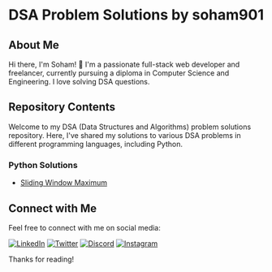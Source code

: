 # DSA Problem Solutions by soham901

## About Me

Hi there, I'm Soham! 👋 I'm a passionate full-stack web developer and freelancer, currently pursuing a diploma in Computer Science and Engineering. I love solving DSA questions.

## Repository Contents

Welcome to my DSA (Data Structures and Algorithms) problem solutions repository. Here, I've shared my solutions to various DSA problems in different programming languages, including Python.

### Python Solutions
- [Sliding Window Maximum](/python/Sliding%20Window%20Maximum)

<!-- Add more problem solutions here -->

## Connect with Me

Feel free to connect with me on social media:

[![LinkedIn](https://img.shields.io/badge/LinkedIn-%230077B5.svg?logo=linkedin&logoColor=white)](https://www.linkedin.com/in/soham-sagathiya-898b6a254/)
[![Twitter](https://img.shields.io/badge/Twitter-%231DA1F2.svg?logo=Twitter&logoColor=white)](https://twitter.com/soham901x)
[![Discord](https://img.shields.io/badge/Discord-%237289DA.svg?logo=discord&logoColor=white)](https://discord.com/users/789082473639706666)
[![Instagram](https://img.shields.io/badge/Instagram-%23E4405F.svg?logo=Instagram&logoColor=white)](https://instagram.com/soham901ig)

Thanks for reading!
